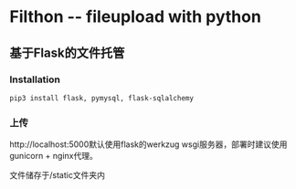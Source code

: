# Filthon -- fileupload with python

## 基于Flask的文件托管

### Installation

```
pip3 install flask, pymysql, flask-sqlalchemy
```

### 上传
http://localhost:5000默认使用flask的werkzug wsgi服务器，部署时建议使用gunicorn + nginx代理。

文件储存于/static文件夹内
